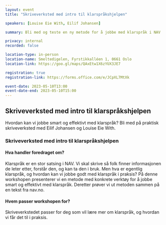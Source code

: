 ```yaml
---
layout: event
title: "Skriveverksted med intro til klarspråkshjelpen"

speakers: [Louise Eie With, Eilif Johansen]

summary: Bli med og teste en ny metode for å jobbe med klarspråk i NAV.

privacy: internal
recorded: false

location-type: in-person
location-name: Smeltedigelen, Fyrstikkalléen 1, 0661 Oslo
location-link: https://goo.gl/maps/QAxEtw1X6zYUX3JE7

registration: true
registration-link: https://forms.office.com/e/JCpXL7MtXk

event-date: 2023-05-10T13:00
event-date-end: 2023-05-10T15:00
---
```


## Skriveverksted med intro til klarspråkshjelpen
Hvordan kan vi jobbe smart og effektivt med klarspråk? Bli med på praktisk skriveverksted med Eilif Johansen og Louise Eie With.

### Skriveverksted med intro til klarspråkshjelpen

#### Hva handler foredraget om?
Klarspråk er en stor satsing i NAV. Vi skal skrive så folk finner informasjonen de leter etter, forstår den, og kan ta den i bruk. Men hva er egentlig klarspråk, og hvordan kan vi jobbe godt med klarspråk i praksis? På denne workshopen presenterer vi en metode med konkrete verktøy for å jobbe smart og effektivt med klarspråk. Deretter prøver vi ut metoden sammen på en tekst fra nav.no.

#### Hvem passer workshopen for?
Skriveverkstedet passer for deg som vil lære mer om klarspråk, og hvordan vi får det til i praksis.
